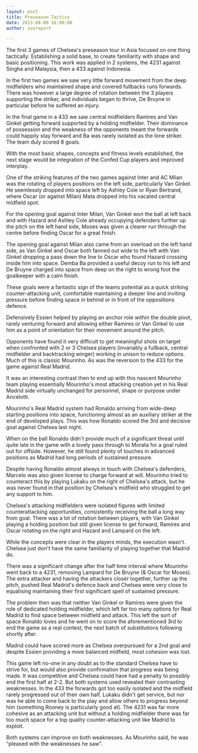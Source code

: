 ```yaml
---
layout: post
title: Preseason Tactics
date: 2013-08-08 16:00:00
author: sosreport

---
```


The first 3 games of Chelsea's preseason tour in Asia focused on one thing tactically: Establishing a solid base, to create familiarity with shape and basic positioning. This work was applied in 2 systems, the 4231 against Singha and Malaysia, then a 433 against Indonesia.

In the first two games we saw very little forward movement from the deep midfielders who maintained shape and covered fullbacks runs forwards. There was however a large degree of rotation between the 3 players supporting the striker, and individuals began to thrive, De Bruyne in particular before he suffered an injury.

In the final game in a 433 we saw central midfielders Ramires and Van Ginkel getting forward supported by a holding midfielder. Their dominance of possession and the weakness of the opponents meant the forwards could happily stay forward and Ba was rarely isolated as the lone striker. The team duly scored 8 goals.

With the most basic shapes, concepts and fitness levels established, the next stage would be integration of the Confed Cup players and improved interplay.

One of the striking features of the two games against Inter and AC Milan was the rotating of players positions on the left side, particularly Van Ginkel. He seemlessly dropped into space left by Ashley Cole or Ryan Bertrand, where Oscar (or against Milan) Mata dropped into his vacated central midfield spot.

For the opening goal against Inter Milan, Van Ginkel won the ball at left back and with Hazard and Ashley Cole already occupying defenders further up the pitch on the left hand side, Moses was given a clearer run through the centre before finding Oscar for a great finish.

The opening goal against Milan also came from an overload on the left hand side, as Van Ginkel and Oscar both fanned out wide to the left with Van Ginkel dropping a pass down the line to Oscar who found Hazard crossing inside him into space. Demba Ba provided a useful decoy run to his left and De Bruyne charged into space from deep on the right to wrong foot the goalkeeper with a calm finish.

These goals were a fantastic sign of the teams potential as a quick striking counter-attacking unit, comfortable maintaining a deeper line and inviting pressure before finding space in behind or in front of the oppositions defence.

Defensively Essien helped by playing an anchor role within the double pivot, rarely venturing forward and allowing either Ramires or Van Ginkel to use him as a point of orientation for their movement around the pitch.

Opponents have found it very difficult to get meaningful shots on target when confronted with 2 or 3 Chelsea players (invariably a fullback, central midfielder and backtracking winger) working in unison to reduce options. Much of this is classic Mourinho. As was the reversion to the 433 for the game against Real Madrid.

It was an interesting contrast then to end up with this nascent Mourinho team playing essentially Mourinho's most attacking creation yet in his Real Madrid side virtually unchanged for personnel, shape or purpose under Ancelotti.

Mourinho's Real Madrid system had Ronaldo arriving from wide-deep starting positions into space, functioning almost as an auxiliary striker at the end of developed plays. This was how Ronaldo scored the 3rd and decisive goal against Chelsea last night.

When on the ball Ronaldo didn't provide much of a significant threat until quite late in the game with a lovely pass through to Morata for a goal ruled out for offside. However, he still found plenty of touches in advanced positions as Madrid had long periods of sustained pressure.

Despite having Ronaldo almost always in touch with Chelsea's defenders, Marcelo was also given license to charge forward at will. Mourinho tried to counteract this by playing Lukaku on the right of Chelsea's attack, but he was never found in that position by Chelsea's midfield who struggled to get any support to him.

Chelsea's attacking midfielders were isolated figures with limited counterattacking opportunities, consistently receiving the ball a long way from goal. There was a lot of rotation between players, with Van Ginkel playing a holding position but still given license to get forward, Ramires and Oscar rotating on the right and Hazard and Lampard on the left.

While the concepts were clear in the players minds, the execution wasn't. Chelsea just don't have the same familiarity of playing together that Madrid do.

There was a significant change after the half time interval where Mourinho went back to a 4231, removing Lampard for De Bruyne (& Oscar for Moses). The extra attacker and having the attackers closer together, further up the pitch, pushed Real Madrid's defence back and Chelsea were very close to equalising maintaining their first significant spell of sustained pressure.

The problem then was that neither Van Ginkel or Ramires were given the role of dedicated holding midfielder, which left far too many options for Real Madrid to find space between midfield and attack. This left the sort of space Ronaldo loves and he went on to score the aforementioned 3rd to end the game as a real contest, the next batch of substitutions following shortly after.

Madrid could have scored more as Chelsea overpursued for a 2nd goal and despite Essien providing a more balanced midfield, most cohesion was lost.

This game left no-one in any doubt as to the standard Chelsea have to strive for, but would also provide confirmation that progress was being made. It was competitive and Chelsea could have had a penalty to possibly end the first half at 2-2. But both systems used revealed their contrasting weaknesses. In the 433 the forwards got too easily isolated and the midfield rarely progressed out of their own half. Lukaku didn't get service, but nor was he able to come back to the play and allow others to progress beyond him (something Rooney is particularly good at). The 4231 was far more cohesive as an attacking unit but without a holding midfielder there was far too much space for a top quality counter-attacking unit like Madrid to exploit.

Both systems can improve on both weaknesses. As Mourinho said, he was “pleased with the weaknesses he saw”.
